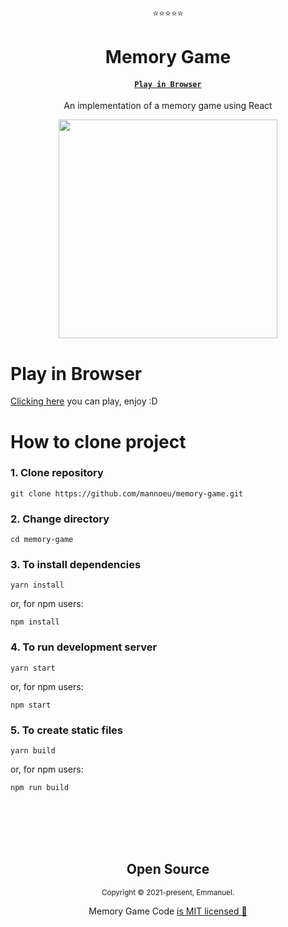 <p align="center">⭐⭐⭐⭐⭐</p>
<h1 align="center">Memory Game</h1>
<h4 align="center"><a href="https://lakscastro.github.io/snake-game"><code>Play in Browser</code></a></h4>
<p align="center">An implementation of a memory game using React</p>

<p align="center">
  <img src="./src/assets/snake-game-printscreen.png" width="350">
</p>

# Play in Browser

[Clicking here](https://memory-game-snk.netlify.app/) you can play, enjoy :D

# How to clone project

### 1. Clone repository

```
git clone https://github.com/mannoeu/memory-game.git
```

### 2. Change directory

```
cd memory-game
```

### 3. To install dependencies

```
yarn install
```

or, for npm users:

```
npm install
```

### 4. To run development server

```
yarn start
```

or, for npm users:

```
npm start
```

### 5. To create static files

```
yarn build
```

or, for npm users:

```
npm run build
```

<br>
<br>
<br>
<br>

<h2 align="center">
  Open Source
</h2>
<p align="center">
  <sub>Copyright © 2021-present, Emmanuel.</sub>
</p>
<p align="center">Memory Game Code <a href="https://github.com/mannoeu/memory-game/blob/main/LICENSE">is MIT licensed 💖</a></p>
